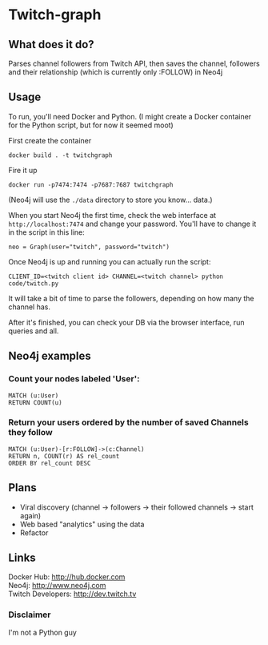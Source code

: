 # Twitch-graph

## What does it do?

Parses channel followers from Twitch API, then saves the channel, followers and their relationship (which is currently only :FOLLOW) in Neo4j

## Usage

To run, you'll need Docker and Python. (I might create a Docker container for the Python script, but for now it seemed moot)

First create the container
```
docker build . -t twitchgraph
```

Fire it up
```
docker run -p7474:7474 -p7687:7687 twitchgraph
```
(Neo4j will use the ```./data``` directory to store you know... data.)

When you start Neo4j the first time, check the web interface at ```http://localhost:7474``` and change your password. You'll have to change it in the script in this line:
```
neo = Graph(user="twitch", password="twitch")
```

Once Neo4j is up and running you can actually run the script:
```
CLIENT_ID=<twitch client id> CHANNEL=<twitch channel> python code/twitch.py
```

It will take a bit of time to parse the followers, depending on how many the channel has.  

After it's finished, you can check your DB via the browser interface, run queries and all.

## Neo4j examples

### Count your nodes labeled 'User':
```
MATCH (u:User)
RETURN COUNT(u)
```

### Return your users ordered by the number of saved Channels they follow
```
MATCH (u:User)-[r:FOLLOW]->(c:Channel)
RETURN n, COUNT(r) AS rel_count
ORDER BY rel_count DESC
```

## Plans

* Viral discovery (channel -> followers -> their followed channels -> start again)
* Web based "analytics" using the data
* Refactor

## Links

Docker Hub: http://hub.docker.com  
Neo4j: http://www.neo4j.com  
Twitch Developers: http://dev.twitch.tv

### Disclaimer

I'm not a Python guy
